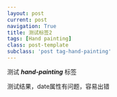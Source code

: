 ```yaml
---
layout: post
current: post
navigation: True
title: 测试标签2
tags: [Hand painting]
class: post-template
subclass: 'post tag-hand-painting'
---
```


测试 ___hand-painting___ 标签

测试结果，date属性有问题，容易出错
